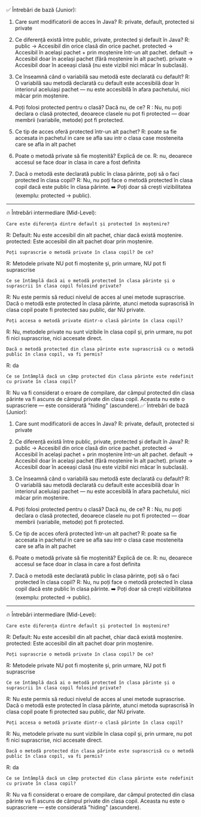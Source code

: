 ✅ Întrebări de bază (Junior):

   1. Care sunt modificatorii de acces în Java?
R: private, default, protected si private

   2. Ce diferență există între public, private, protected și default în Java?
R:
public → Accesibil din orice clasă din orice pachet.
protected → Accesibil în același pachet + prin moștenire într-un alt pachet.
default → Accesibil doar în același pachet (fără moștenire în alt pachet).
private → Accesibil doar în aceeași clasă (nu este vizibil nici măcar în subclasă).

   3. Ce înseamnă când o variabilă sau metodă este declarată cu default?
R: O variabilă sau metodă declarată cu default este accesibilă doar în interiorul aceluiași pachet — nu este accesibilă
în afara pachetului, nici măcar prin moștenire.

   4. Poți folosi protected pentru o clasă? Dacă nu, de ce?
R : Nu, nu poți declara o clasă protected, deoarece clasele nu pot fi protected — doar membrii (variabile, metode)
pot fi protected.

   5. Ce tip de acces oferă protected într-un alt pachet?
R: poate sa fie accesata in pachetul in care se afla sau intr o clasa case mosteneita care se afla in alt pachet

   6. Poate o metodă private să fie moștenită? Explică de ce.
R: nu, deoarece accesul se face doar in clasa in care a fost definita

   7. Dacă o metodă este declarată public în clasa părinte, poți să o faci protected în clasa copil?
R: Nu, nu poți face o metodă protected în clasa copil dacă este public în clasa părinte.
       ➡️ Poți doar să crești vizibilitatea (exemplu: protected → public).
---
🔥 Întrebări intermediare (Mid-Level):

    Care este diferența dintre default și protected în moștenire?
R:
Default: Nu este accesibil din alt pachet, chiar dacă există moștenire.
protected: Este accesibil din alt pachet doar prin moștenire.

    Poți suprascrie o metodă private în clasa copil? De ce?
R: Metodele private NU pot fi moștenite și, prin urmare, NU pot fi suprascrise

    Ce se întâmplă dacă ai o metodă protected în clasa părinte și o suprascrii în clasa copil folosind private?
R: Nu este permis să reduci nivelul de acces al unei metode suprascrise.
Dacă o metodă este protected în clasa părinte, atunci metoda suprascrisă în clasa copil poate fi protected sau public,
dar NU private.

    Poți accesa o metodă private dintr-o clasă părinte în clasa copil?
R: Nu, metodele private nu sunt vizibile în clasa copil și, prin urmare, nu pot fi nici suprascrise, nici accesate direct.

    Dacă o metodă protected din clasa părinte este suprascrisă cu o metodă public în clasa copil, va fi permis?
R: da 

    Ce se întâmplă dacă un câmp protected din clasa părinte este redefinit cu private în clasa copil?
R: Nu va fi considerat o eroare de compilare, dar câmpul protected din clasa părinte va fi ascuns de câmpul private din 
clasa copil. Aceasta nu este o suprascriere — este considerată "hiding" (ascundere).✅ Întrebări de bază (Junior):

   1. Care sunt modificatorii de acces în Java?
R: private, default, protected si private

   2. Ce diferență există între public, private, protected și default în Java?
R:
public → Accesibil din orice clasă din orice pachet.
protected → Accesibil în același pachet + prin moștenire într-un alt pachet.
default → Accesibil doar în același pachet (fără moștenire în alt pachet).
private → Accesibil doar în aceeași clasă (nu este vizibil nici măcar în subclasă).

   3. Ce înseamnă când o variabilă sau metodă este declarată cu default?
R: O variabilă sau metodă declarată cu default este accesibilă doar în interiorul aceluiași pachet — nu este accesibilă
în afara pachetului, nici măcar prin moștenire.

   4. Poți folosi protected pentru o clasă? Dacă nu, de ce?
R : Nu, nu poți declara o clasă protected, deoarece clasele nu pot fi protected — doar membrii (variabile, metode)
pot fi protected.

   5. Ce tip de acces oferă protected într-un alt pachet?
R: poate sa fie accesata in pachetul in care se afla sau intr o clasa case mosteneita care se afla in alt pachet

   6. Poate o metodă private să fie moștenită? Explică de ce.
R: nu, deoarece accesul se face doar in clasa in care a fost definita

   7. Dacă o metodă este declarată public în clasa părinte, poți să o faci protected în clasa copil?
R: Nu, nu poți face o metodă protected în clasa copil dacă este public în clasa părinte.
       ➡️ Poți doar să crești vizibilitatea (exemplu: protected → public).
---
🔥 Întrebări intermediare (Mid-Level):

    Care este diferența dintre default și protected în moștenire?
R:
Default: Nu este accesibil din alt pachet, chiar dacă există moștenire.
protected: Este accesibil din alt pachet doar prin moștenire.

    Poți suprascrie o metodă private în clasa copil? De ce?
R: Metodele private NU pot fi moștenite și, prin urmare, NU pot fi suprascrise

    Ce se întâmplă dacă ai o metodă protected în clasa părinte și o suprascrii în clasa copil folosind private?
R: Nu este permis să reduci nivelul de acces al unei metode suprascrise.
Dacă o metodă este protected în clasa părinte, atunci metoda suprascrisă în clasa copil poate fi protected sau public,
dar NU private.

    Poți accesa o metodă private dintr-o clasă părinte în clasa copil?
R: Nu, metodele private nu sunt vizibile în clasa copil și, prin urmare, nu pot fi nici suprascrise, nici accesate direct.

    Dacă o metodă protected din clasa părinte este suprascrisă cu o metodă public în clasa copil, va fi permis?
R: da 

    Ce se întâmplă dacă un câmp protected din clasa părinte este redefinit cu private în clasa copil?
R: Nu va fi considerat o eroare de compilare, dar câmpul protected din clasa părinte va fi ascuns de câmpul private din 
clasa copil. Aceasta nu este o suprascriere — este considerată "hiding" (ascundere).